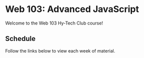 # Web 103: Advanced JavaScript
Welcome to the Web 103 Hy-Tech Club course!

## Schedule
Follow the links below to view each week of material.

